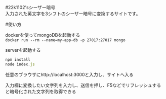 #22k1102'sシーザー暗号  
入力された英文字を3シフトのシーザー暗号に変換するサイトです。

#使い方

dockerを使ってmongoDBを起動する  
`docker run --rm --name=my-app-db -p 27017:27017 mongo`

serverを起動する
```javascript
npm install
node index.js
```

任意のブラウザにhttp://localhost:3000と入力し、サイトへ入る  

入力欄に変換したい文字列を入力し、送信を押し、F5などでリフレッシュすると暗号化された文字列を取得できる